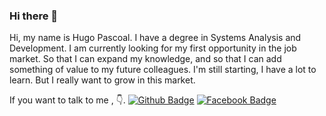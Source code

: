 ### Hi there 👋
Hi, my name is Hugo Pascoal. I have a degree in Systems Analysis and Development. I am currently looking for my first opportunity in the job market. So that I can expand my knowledge, and so that I can add something of value to my future colleagues. I'm still starting, I have a lot to learn. But I really want to grow in this market.

If you want to talk to me , 👇.
[![Github Badge](https://img.shields.io/badge/-Github-000?style=flat-square&logo=Github&logoColor=white&link=https://github.com/hugopascoal2570)](https://github.com/hugopascoal2570)
[![Facebook Badge](https://img.shields.io/badge/Gmail-D14836?style=for-the-badge&logo=gmail&logoColor=white&link=https://www.facebook.com/HugoPascoalBrito/)](https://www.facebook.com/HugoPascoalBrito/)
